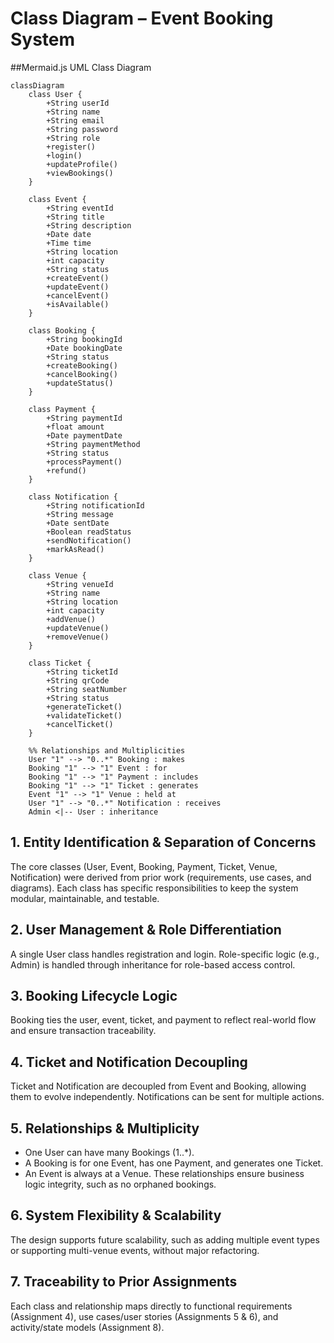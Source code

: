 # Class Diagram – Event Booking System

##Mermaid.js UML Class Diagram

```mermaid
classDiagram
    class User {
        +String userId
        +String name
        +String email
        +String password
        +String role
        +register()
        +login()
        +updateProfile()
        +viewBookings()
    }

    class Event {
        +String eventId
        +String title
        +String description
        +Date date
        +Time time
        +String location
        +int capacity
        +String status
        +createEvent()
        +updateEvent()
        +cancelEvent()
        +isAvailable()
    }

    class Booking {
        +String bookingId
        +Date bookingDate
        +String status
        +createBooking()
        +cancelBooking()
        +updateStatus()
    }

    class Payment {
        +String paymentId
        +float amount
        +Date paymentDate
        +String paymentMethod
        +String status
        +processPayment()
        +refund()
    }

    class Notification {
        +String notificationId
        +String message
        +Date sentDate
        +Boolean readStatus
        +sendNotification()
        +markAsRead()
    }

    class Venue {
        +String venueId
        +String name
        +String location
        +int capacity
        +addVenue()
        +updateVenue()
        +removeVenue()
    }

    class Ticket {
        +String ticketId
        +String qrCode
        +String seatNumber
        +String status
        +generateTicket()
        +validateTicket()
        +cancelTicket()
    }

    %% Relationships and Multiplicities
    User "1" --> "0..*" Booking : makes
    Booking "1" --> "1" Event : for
    Booking "1" --> "1" Payment : includes
    Booking "1" --> "1" Ticket : generates
    Event "1" --> "1" Venue : held at
    User "1" --> "0..*" Notification : receives
    Admin <|-- User : inheritance

```

## 1. Entity Identification & Separation of Concerns
The core classes (User, Event, Booking, Payment, Ticket, Venue, Notification) were derived from prior work (requirements, use cases, and diagrams). Each class has specific responsibilities to keep the system modular, maintainable, and testable.

## 2. User Management & Role Differentiation
A single User class handles registration and login. Role-specific logic (e.g., Admin) is handled through inheritance for role-based access control.

## 3. Booking Lifecycle Logic
Booking ties the user, event, ticket, and payment to reflect real-world flow and ensure transaction traceability.

## 4. Ticket and Notification Decoupling
Ticket and Notification are decoupled from Event and Booking, allowing them to evolve independently. Notifications can be sent for multiple actions.

## 5. Relationships & Multiplicity
- One User can have many Bookings (1..*).
- A Booking is for one Event, has one Payment, and generates one Ticket.
- An Event is always at a Venue.
These relationships ensure business logic integrity, such as no orphaned bookings.

## 6. System Flexibility & Scalability
The design supports future scalability, such as adding multiple event types or supporting multi-venue events, without major refactoring.

## 7. Traceability to Prior Assignments
Each class and relationship maps directly to functional requirements (Assignment 4), use cases/user stories (Assignments 5 & 6), and activity/state models (Assignment 8).


